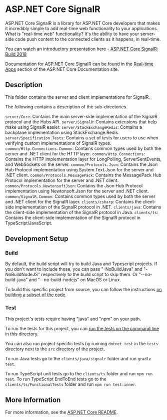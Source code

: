 # ASP.NET Core SignalR

ASP.NET Core SignalR is a library for ASP.NET Core developers that makes it incredibly simple to add real-time web functionality to your applications. What is "real-time web" functionality? It's the ability to have your server-side code push content to the connected clients as it happens, in real-time.

You can watch an introductory presentation here - [ASP.NET Core SignalR: Build 2018](https://www.youtube.com/watch?v=Lws0zOaseIM)

Documentation for ASP.NET Core SignalR can be found in the [Real-time Apps](https://docs.microsoft.com/aspnet/core/signalr/introduction) section of the ASP.NET Core Documentation site.

## Description

This folder contains the server and client implementations for SignalR.

The following contains a description of the sub-directories.

`server/Core`: Contains the main server-side implementation of the SignalR protocol and the Hubs API.
`server/SignalR`: Contains extensions that help make using SignalR easier.
`server/StackExchangeRedis`: Contains a backplane implementation using StackExchange.Redis.
`server/Specification.Tests`: Contains a set of tests for users to use when verifying custom implementations of SignalR types.
`common/Http.Connections.Common`: Contains common types used by both the server and .NET client for the HTTP layer.
`common/Http.Connections`: Contains the HTTP implementation layer for LongPolling, ServerSentEvents, and WebSockets on the server.
`common/Protocols.Json`: Contains the Json Hub Protocol implementation using System.Text.Json for the server and .NET client.
`common/Protocols.MessagePack`: Contains the MessagePack Hub Protocol implementation for the server and .NET client.
`common/Protocols.NewtonsoftJson`: Contains the Json Hub Protocol implementation using Newtonsoft.Json for the server and .NET client.
`common/SignalR.Common`: Contains common types used by both the server and .NET client for the SignalR layer.
`clients/csharp`: Contains the client-side implementation of the SignalR protocol in .NET.
`clients/java`: Contains the client-side implementation of the SignalR protocol in Java.
`clients/ts`: Contains the client-side implementation of the SignalR protocol in TypeScript/JavaScript.

## Development Setup

### Build

By default, the build script will try to build Java and Typescript projects. If you don't want to include those, you can pass "-NoBuildJava" and "-NoBuildNodeJS" respectively to the build script to skip them. Or "--no-build-java" and "--no-build-nodejs" on MacOS or Linux.

To build this specific project from source, you can follow the instructions [on building a subset of the code](https://github.com/dotnet/aspnetcore/blob/master/docs/BuildFromSource.md#building-a-subset-of-the-code).

### Test

This project's tests require having "java" and "npm" on your path.

To run the tests for this project, you can [run the tests on the command line](https://github.com/dotnet/aspnetcore/blob/master/docs/BuildFromSource.md#running-tests-on-command-line) in this directory.

You can also run project specific tests by running `dotnet test` in the `tests` directory next to the `src` directory of the project.

To run Java tests go to the `clients/java/signalr` folder and run `gradle test`.

To run TypeScript unit tests go to the `clients/ts` folder and run `npm run test`.
To run TypeScript EndToEnd tests go to the `clients/ts/FunctionalTests` folder and run `npm run test:inner`.

## More Information

For more information, see the [ASP.NET Core README](../../README.md).
